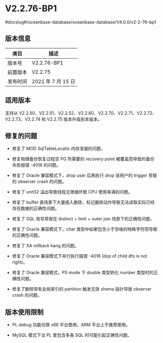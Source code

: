 V2.2.76-BP1 
================================
#docslug#/oceanbase-database/oceanbase-database/V4.0.0/v2-2-76-bp1


版本信息 
-------------------------



|  类目  |       描述        |
|------|-----------------|
| 版本号  | V2.2.76-BP1     |
| 前置版本 | V2.2.75         |
| 发布时间 | 2021 年 7 月 15 日 |



适用版本 
-------------------------

支持从 V2.2.50、V2.2.51、V2.2.52、V2.2.60、V2.2.70、V2.2.71、V2.2.72、V2.2.73、V2.2.74 和 V2.2.75 版本升级到本版本。

修复的问题 
--------------------------

* 修复了 MOD SqlTableLocatio 内存泄漏的问题。

  

* 修复物理备份恢复过程空 PG 所需要的 recovery point 被覆盖而导致的备份失败报错 -4018 的问题。

  

* 修复了 Oracle 兼容模式下，drop user 后再执行 drop 该用户的 trigger 导致的 observer crash 的问题。

  

* 修复了 unit32 溢出导致线程无限循环致 CPU 使用率满的问题。

  

* 修复了 buffer 表场景下大量插入删除，标记删除动作导致无法读取实际已经存在数据的正确性问题。

  

* 修复了 SQL 改写导致在 distinct + limit + outer join 场景下的正确性问题。

  

* 修复了 Oracle 兼容模式下，char 类型中如果包含小于空格的特殊字符而导致的正确性问题。

  

* 修复了 XA rollback hang 的问题。

  

* 修复了 Oracle 兼容模式下并行执行报错 -4016 (dop of child dfo is not right)。

  

* 修复了 Oracle 兼容模式，PS mode 下 double 类型转化 number 类型时的正确性问题。

  

* 修复了删除带有全局索引的 partition 触发无效 shema 指针导致 observer crash 的问题。

  




版本使用限制 
---------------------------

* PL debug 功能仅限 x86 平台使用，ARM 平台上不推荐使用。

  

* MySQL 模式下当 PL 里包含多条 SQL 时可能引起正确性问题。

  




